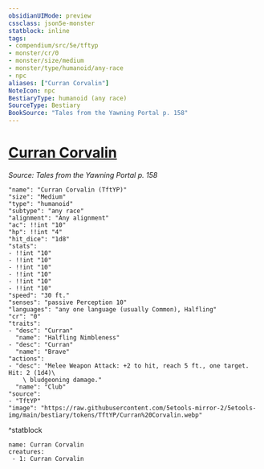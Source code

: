 ```yaml
---
obsidianUIMode: preview
cssclass: json5e-monster
statblock: inline
tags:
- compendium/src/5e/tftyp
- monster/cr/0
- monster/size/medium
- monster/type/humanoid/any-race
- npc
aliases: ["Curran Corvalin"]
NoteIcon: npc
BestiaryType: humanoid (any race)
SourceType: Bestiary
BookSource: "Tales from the Yawning Portal p. 158"
---
```

# [Curran Corvalin](2-Mechanics/CLI/bestiary/npc/curran-corvalin-tftyp.md)
*Source: Tales from the Yawning Portal p. 158*  

```statblock
"name": "Curran Corvalin (TftYP)"
"size": "Medium"
"type": "humanoid"
"subtype": "any race"
"alignment": "Any alignment"
"ac": !!int "10"
"hp": !!int "4"
"hit_dice": "1d8"
"stats":
- !!int "10"
- !!int "10"
- !!int "10"
- !!int "10"
- !!int "10"
- !!int "10"
"speed": "30 ft."
"senses": "passive Perception 10"
"languages": "any one language (usually Common), Halfling"
"cr": "0"
"traits":
- "desc": "Curran"
  "name": "Halfling Nimbleness"
- "desc": "Curran"
  "name": "Brave"
"actions":
- "desc": "Melee Weapon Attack: +2 to hit, reach 5 ft., one target. Hit: 2 (1d4)\
    \ bludgeoning damage."
  "name": "Club"
"source":
- "TftYP"
"image": "https://raw.githubusercontent.com/5etools-mirror-2/5etools-img/main/bestiary/tokens/TftYP/Curran%20Corvalin.webp"
```
^statblock

```encounter-table
name: Curran Corvalin
creatures:
 - 1: Curran Corvalin
```